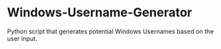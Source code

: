 # Windows-Username-Generator
Python script that generates potential Windows Usernames based on the user input. 
